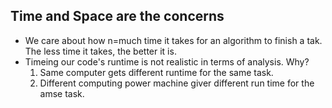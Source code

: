 ## Time and Space are the concerns
* We care about how n=much time it takes for an algorithm to finish a tak. The less time it takes, the better it is.
* Timeing our code's runtime is not realistic in terms of analysis. Why?
    1. Same computer gets different runtime for the same task.
    2. Different computing power machine giver different run time for the amse task.

    